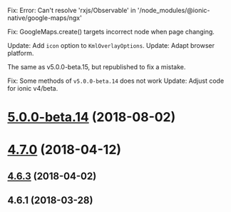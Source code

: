 <a name="5.0.0-beta.19"></a>
Fix: Error: Can't resolve 'rxjs/Observable' in '/node_modules/@ionic-native/google-maps/ngx'

<a name="5.0.0-beta.18"></a>
Fix: GoogleMaps.create() targets incorrect node when page changing.

<a name="5.0.0-beta.17"></a>
Update: Add `icon` option to `KmlOverlayOptions`.
Update: Adapt browser platform.

<a name="5.0.0-beta.16"></a>
The same as v5.0.0-beta.15, but republished to fix a mistake.

<a name="5.0.0-beta.15"></a>
Fix: Some methods of `v5.0.0-beta.14` does not work
Update: Adjust code for ionic v4/beta.

<a name="5.0.0-beta.14"></a>
# [5.0.0-beta.14](https://github.com/ionic-team/ionic-native/compare/v4.7.0...v5.0.0-beta.14) (2018-08-02)



<a name="4.7.0"></a>
# [4.7.0](https://github.com/ionic-team/ionic-native/compare/v4.6.3...v4.7.0) (2018-04-12)



<a name="4.6.3"></a>
## [4.6.3](https://github.com/ionic-team/ionic-native/compare/v4.6.1...v4.6.3) (2018-04-02)



<a name="4.6.1"></a>
## 4.6.1 (2018-03-28)
